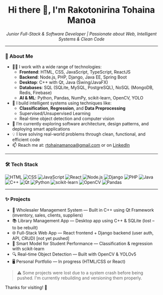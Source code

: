 <h1 align="center">Hi there 👋, I'm Rakotonirina Tohaina Manoa</h1>

<p align="center">
  <em>Junior Full-Stack & Software Developer | Passionate about Web, Intelligent Systems & Clean Code</em>
</p>

---

### 🚀 About Me

- 👨‍💻 I work with a wide range of technologies:
  - **Frontend**: HTML, CSS, JavaScript, TypeScript, ReactJS
  - **Backend**: Node.js, PHP, Django, Java EE, Spring Boot
  - **Desktop**: C++ with Qt, Java (Swing/JavaFX)
  - **Databases**: SQL (SQLite, MySQL, PostgreSQL), NoSQL (MongoDB, Redis, Firebase)
  - **AI & ML**: Python, Pandas, NumPy, scikit-learn, OpenCV, YOLO
- 🧠 I build intelligent systems using techniques like:
  - **Classification**, **Regression**, and **Data Preprocessing**
  - Supervised/Unsupervised Learning
  - Real-time object detection and computer vision
- 🌱 I’m currently exploring software architecture, design patterns, and deploying smart applications
- 💡 I love solving real-world problems through clean, functional, and efficient code
- 📫 Reach me at: rtohainamanoa@gmail.com or on [LinkedIn](https://www.linkedin.com/in/tohaina-rakotonirina-b532a1332/)

---

### 🛠️ Tech Stack

![HTML](https://img.shields.io/badge/-HTML5-E34F26?logo=html5&logoColor=white)
![CSS](https://img.shields.io/badge/-CSS3-1572B6?logo=css3&logoColor=white)
![JavaScript](https://img.shields.io/badge/-JavaScript-F7DF1E?logo=javascript&logoColor=black)
![React](https://img.shields.io/badge/-React-61DAFB?logo=react&logoColor=black)
![Node.js](https://img.shields.io/badge/-Node.js-339933?logo=node.js&logoColor=white)
![Django](https://img.shields.io/badge/-Django-092E20?logo=django&logoColor=white)
![PHP](https://img.shields.io/badge/-PHP-777BB4?logo=php&logoColor=white)
![Java](https://img.shields.io/badge/-Java-007396?logo=java&logoColor=white)
![C++](https://img.shields.io/badge/-C++-00599C?logo=c%2B%2B&logoColor=white)
![Qt](https://img.shields.io/badge/-Qt-41CD52?logo=qt&logoColor=white)
![Python](https://img.shields.io/badge/-Python-3776AB?logo=python&logoColor=white)
![scikit-learn](https://img.shields.io/badge/-scikit--learn-F7931E?logo=scikit-learn&logoColor=white)
![OpenCV](https://img.shields.io/badge/-OpenCV-5C3EE8?logo=opencv&logoColor=white)
![Pandas](https://img.shields.io/badge/-Pandas-150458?logo=pandas&logoColor=white)

---

### ✨ Projects

- 💼 Wholesaler Management System — Built in C++ using Qt Framework (inventory, sales, clients, suppliers)
- 📚 Library Management App — Desktop app using C++ & SQLite (lost – to be rebuilt)
- 🌐 Full-Stack Web App — React frontend + Django backend (user auth, API, CRUD) [not yet pushed]
- 🤖 Smart Model for Student Performance — Classification & regression with scikit-learn
- 🔍 Real-time Object Detection — Built with OpenCV & YOLOv5
- 🖥️ Personal Portfolio — In progress (HTML/CSS or React)

> ⚠️ Some projects were lost due to a system crash before being pushed. I'm currently rebuilding and versioning them properly.


Thanks for visiting! 🚀
